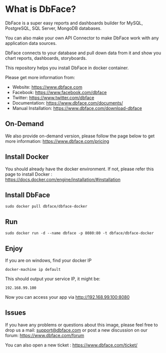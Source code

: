 # What is DbFace?

DbFace is a super easy reports and dashboards builder for MySQL, PostgreSQL, SQL Server, MongoDB databases. 

You can also make your own API Connector to make DbFace work with any application data sources.

DbFace connects to your database and pull down data from it and show you chart reports, dashboards, storyboards.

This repository helps you install DbFace in docker container.

Please get more information from:

* Website: https://www.dbface.com
* Facebook: https://www.facebook.com/dbface
* Twitter: https://www.twitter.com/dbface
* Documentation: https://www.dbface.com/documents/
* Manual Installation: https://www.dbface.com/download-dbface

## On-Demand

We also provide on-demand version, please follow the page below to get more information:
https://www.dbface.com/pricing

## Install Docker
You should already have the docker environment. 
If not, please refer this page to install Docker :
https://docs.docker.com/engine/installation/#installation

## Install DbFace

```
sudo docker pull dbface/dbface-docker
```

## Run

```
sudo docker run -d --name dbface -p 8080:80 -t dbface/dbface-docker
```

## Enjoy

If you are on windows, find your docker IP
```
docker-machine ip default
```
This should output your service IP, it might be:
```
192.168.99.100
```
Now you can access your app via  http://192.168.99.100:8080

## Issues
If you have any problems or questions about this image, please feel free to drop us a mail: support@dbface.com or post a new discussion on our forum: 
https://www.dbface.com/forum

You can also open a new ticket : https://www.dbface.com/ticket/



